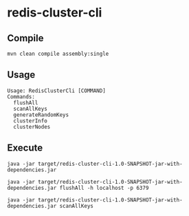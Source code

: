 # redis-cluster-cli

## Compile

```shell
mvn clean compile assembly:single
```

## Usage

```
Usage: RedisClusterCli [COMMAND]
Commands:
  flushAll
  scanAllKeys
  generateRandomKeys
  clusterInfo
  clusterNodes
```

## Execute

```shell
java -jar target/redis-cluster-cli-1.0-SNAPSHOT-jar-with-dependencies.jar

java -jar target/redis-cluster-cli-1.0-SNAPSHOT-jar-with-dependencies.jar flushAll -h localhost -p 6379 

java -jar target/redis-cluster-cli-1.0-SNAPSHOT-jar-with-dependencies.jar scanAllKeys 
```

